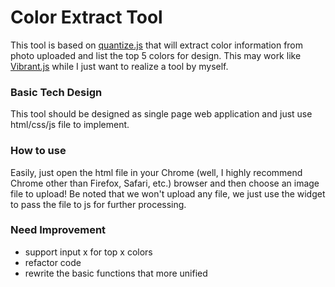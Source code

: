# Color Extract Tool

This tool is based on [quantize.js](https://gist.github.com/nrabinowitz/1104622) that will extract color information from photo uploaded and list the top 5 colors
for design. This may work like [Vibrant.js](http://jariz.github.io/vibrant.js/) while I just want to realize a tool by
myself.

### Basic Tech Design
This tool should be designed as single page web application and just use html/css/js file to implement.

### How to use
Easily, just open the html file in your Chrome (well, I highly recommend Chrome other than Firefox, Safari, etc.) browser and then choose an image file to upload!
Be noted that we won't upload any file, we just use the widget to pass the file to js for further processing.

### Need Improvement
* support input x for top x colors
* refactor code
* rewrite the basic functions that more unified



